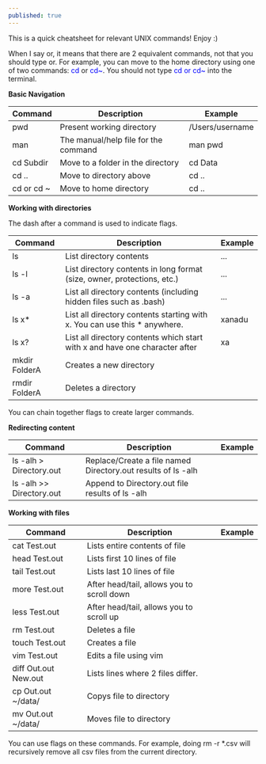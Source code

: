 ```yaml
---
published: true
---
```

This is a quick cheatsheet for relevant UNIX commands! Enjoy :)

When I say or, it means that there are 2 equivalent commands, not that you should type or. For example, you can move to the home directory using one of two commands: <span style="color:blue">cd</span> or <span style="color:blue">cd~</span>. You should not type <span style="color:blue">cd or cd~</span> into the terminal.

**Basic Navigation**

| Command | Description | Example |
|--------------------------|-----------------------------------------------------------------------------|-----------------|
| pwd | Present working directory | /Users/username |
| man | The manual/help file for the command | man pwd |
| cd Subdir | Move to a folder in the directory | cd Data |
| cd .. | Move to directory above | cd .. |
| cd or cd ~ | Move to home directory | cd .. |

**Working with directories**

The dash after a command is used to indicate flags.

| Command | Description | Example |
|--------------------------|-----------------------------------------------------------------------------|-----------------|
| ls | List directory contents | ... |
| ls -l | List directory contents in long format (size, owner, protections, etc.) | ... |
| ls -a | List all directory contents (including hidden files such as .bash) | ... |
| ls x* | List all directory contents starting with x. You can use this * anywhere. | xanadu |
| ls x? | List all directory contents which start with x and have one character after | xa |
| mkdir FolderA | Creates a new directory |  |
| rmdir FolderA | Deletes a directory |  |

You can chain together flags to create larger commands.

**Redirecting content**

| Command                  | Description                                                                 | Example         |
|--------------------------|-----------------------------------------------------------------------------|-----------------|
| ls -alh > Directory.out  | Replace/Create a file named Directory.out results of ls -alh                |                 |
| ls -alh >> Directory.out | Append to Directory.out file results of ls -alh                             |                 |

**Working with files**

| Command | Description | Example |
|--------------------------|-----------------------------------------------------------------------------|-----------------|
| cat Test.out | Lists entire contents of file |  |
| head Test.out | Lists first 10 lines of file |  |
| tail Test.out | Lists last 10 lines of file |  |
| more Test.out | After head/tail, allows you to scroll down |  |
| less Test.out | After head/tail, allows you to scroll up |  |
| rm Test.out | Deletes a file |  |
| touch Test.out | Creates a file |  |
| vim Test.out | Edits a file using vim |  |
| diff Out.out New.out | Lists lines where 2 files differ. |  |
| cp Out.out ~/data/ | Copys file to directory |  |
| mv Out.out ~/data/ | Moves file to directory |  |

You can use flags on these commands. For example, doing rm -r \*.csv will recursively remove all csv files from the current directory.
